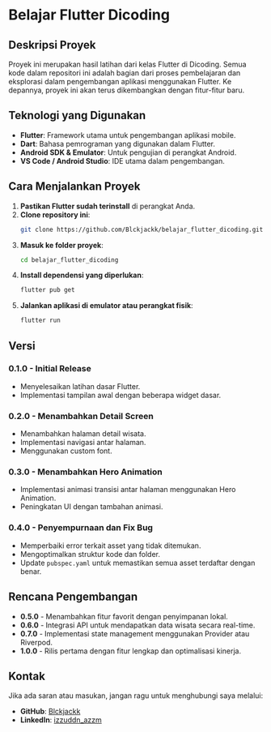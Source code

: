 # Belajar Flutter Dicoding

## Deskripsi Proyek
Proyek ini merupakan hasil latihan dari kelas Flutter di Dicoding. Semua kode dalam repositori ini adalah bagian dari proses pembelajaran dan eksplorasi dalam pengembangan aplikasi menggunakan Flutter. Ke depannya, proyek ini akan terus dikembangkan dengan fitur-fitur baru.

## Teknologi yang Digunakan
- **Flutter**: Framework utama untuk pengembangan aplikasi mobile.
- **Dart**: Bahasa pemrograman yang digunakan dalam Flutter.
- **Android SDK & Emulator**: Untuk pengujian di perangkat Android.
- **VS Code / Android Studio**: IDE utama dalam pengembangan.

## Cara Menjalankan Proyek
1. **Pastikan Flutter sudah terinstall** di perangkat Anda.
2. **Clone repository ini**:
   ```sh
   git clone https://github.com/Blckjackk/belajar_flutter_dicoding.git  
   ```
3. **Masuk ke folder proyek**:
   ```sh
   cd belajar_flutter_dicoding  
   ```
4. **Install dependensi yang diperlukan**:
   ```sh
   flutter pub get  
   ```
5. **Jalankan aplikasi di emulator atau perangkat fisik**:
   ```sh
   flutter run  
   ```

## Versi

### 0.1.0 - Initial Release
- Menyelesaikan latihan dasar Flutter.
- Implementasi tampilan awal dengan beberapa widget dasar.

### 0.2.0 - Menambahkan Detail Screen
- Menambahkan halaman detail wisata.
- Implementasi navigasi antar halaman.
- Menggunakan custom font.

### 0.3.0 - Menambahkan Hero Animation
- Implementasi animasi transisi antar halaman menggunakan Hero Animation.
- Peningkatan UI dengan tambahan animasi.

### 0.4.0 - Penyempurnaan dan Fix Bug
- Memperbaiki error terkait asset yang tidak ditemukan.
- Mengoptimalkan struktur kode dan folder.
- Update `pubspec.yaml` untuk memastikan semua asset terdaftar dengan benar.

## Rencana Pengembangan
- **0.5.0** - Menambahkan fitur favorit dengan penyimpanan lokal.
- **0.6.0** - Integrasi API untuk mendapatkan data wisata secara real-time.
- **0.7.0** - Implementasi state management menggunakan Provider atau Riverpod.
- **1.0.0** - Rilis pertama dengan fitur lengkap dan optimalisasi kinerja.

## Kontak
Jika ada saran atau masukan, jangan ragu untuk menghubungi saya melalui:

- **GitHub**: [Blckjackk](https://github.com/Blckjackk)
- **LinkedIn**: [izzuddn_azzm](https://linkedin.com/in/izzuddn_azzm)

